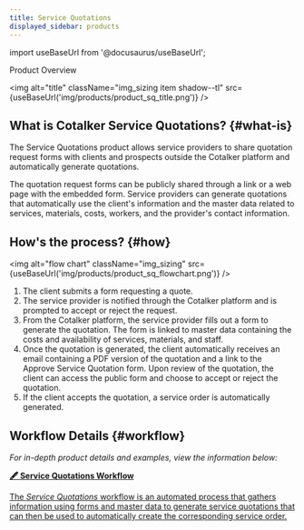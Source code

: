 ```yaml
---
title: Service Quotations
displayed_sidebar: products
---
```


import useBaseUrl from '@docusaurus/useBaseUrl'; 

<span className="hero__title">Product Overview</span>
<br/>

<img alt="title" className="img_sizing item shadow--tl" src={useBaseUrl('img/products/product_sq_title.png')} />

## What is Cotalker Service Quotations? {#what-is}

The Service Quotations product allows service providers to share quotation request forms with clients and prospects outside the Cotalker platform and automatically generate quotations.

The quotation request forms can be publicly shared through a link or a web page with the embedded form. Service providers can generate quotations that automatically use the client's information and the master data related to services, materials, costs, workers, and the provider's contact information. 

## How's the process? {#how}

<img alt="flow chart" className="img_sizing" src={useBaseUrl('img/products/product_sq_flowchart.png')} />
<br/>

1. The client submits a form requesting a quote.
2. The service provider is notified through the Cotalker platform and is prompted to accept or reject the request.
3. From the Cotalker platform, the service provider fills out a form to generate the quotation. The form is linked to master data containing the costs and availability of services, materials, and staff.
4. Once the quotation is generated, the client automatically receives an email containing a PDF version of the quotation and a link to the Approve Service Quotation form. Upon review of the quotation, the client can access the public form and choose to accept or reject the quotation. 
5. If the client accepts the quotation, a service order is automatically generated.

## Workflow Details {#workflow}
_For in-depth product details and examples, view the information below:_

<div className="container">
<div className="row">

<div className="col col--12 margin-bottom--lg">
<a className="card2 padding--lg cardContainer_qNfC" href="/docs/products/service_quotations/workflow_overview">

<span className="hero__subtitle"><b>🖋 Service Quotations Workflow</b></span> 

The _Service Quotations_ workflow is an automated process that gathers information using forms and master data to generate service quotations that can then be used to automatically create the corresponding service order.

</a>
</div>
</div>
</div>
<br/>

